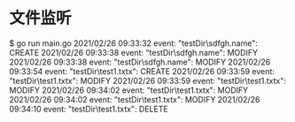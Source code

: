 # 文件监听

$ go run main.go
2021/02/26 09:33:32 event: "testDir\\sdfgh.name": CREATE
2021/02/26 09:33:38 event: "testDir\\sdfgh.name": MODIFY
2021/02/26 09:33:38 event: "testDir\\sdfgh.name": MODIFY
2021/02/26 09:33:54 event: "testDir\\test1.txtx": CREATE
2021/02/26 09:33:59 event: "testDir\\test1.txtx": MODIFY
2021/02/26 09:33:59 event: "testDir\\test1.txtx": MODIFY
2021/02/26 09:34:02 event: "testDir\\test1.txtx": MODIFY
2021/02/26 09:34:02 event: "testDir\\test1.txtx": MODIFY
2021/02/26 09:34:10 event: "testDir\\test1.txtx": DELETE